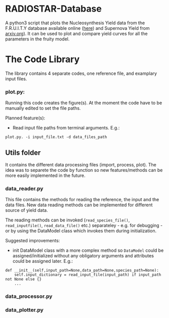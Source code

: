 # RADIOSTAR-Database

A python3 script that plots the Nucleosynthesis Yield data from the F.R.U.I.T.Y database available online ([here](http://fruity.oa-teramo.inaf.it/)) and Supernova Yield from [arxiv.org](https://arxiv.org/abs/1805.09640)). It can be used to plot and compare yield curves for all the parameters in the fruity model.

# The Code Library
The library contains 4 separate codes, one reference file, and examplary input files.

### plot.py: 
Running this code creates the figure(s). At the moment the code have to be manually edited to set the file paths.

Planned feature(s):
- Read input file paths from terminal arguments. E.g.:

```plot.py. -i input_file.txt -d data_files_path```



## Utils folder
It contains the different data processing files (import, process, plot). The idea was to separete the code by function so new features/methods can be more easily implemented in the future.

### data_reader.py
This file contains the methods for reading the reference, the input and the data files. New data reading methods can be implemented for different source of yield data. 

The reading methods can be invoked (`read_species_file()`, `read_inputfile()`, `read_data_file()` etc.) separateley - e.g. for debugging - or by using the DataModel class which invokes them during initialization.

Suggested improvements:
- init DataModel class with a more complex method so `DataModel` could be assigned/initialized without any obligatory arguments and attributes could be assigned later.
E.g.:
```
def __init__(self,input_path=None,data_path=None,species_path=None):
	self.input_dictionary = read_input_file(input_path) if input_path not None else {}
	...
```
	
### data_processor.py

### data_plotter.py
